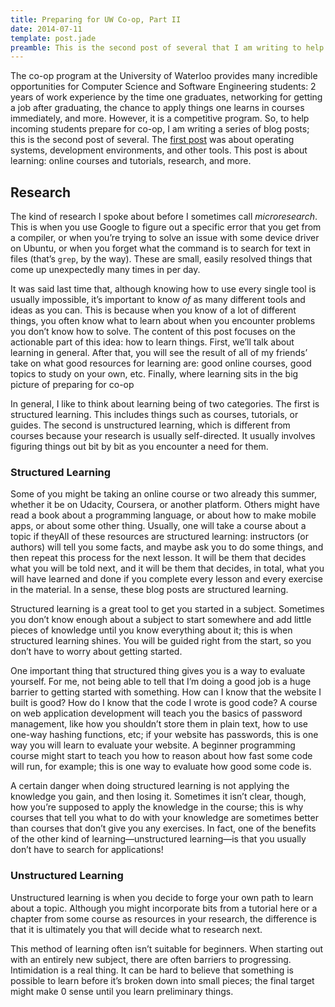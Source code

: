 ```yaml
---
title: Preparing for UW Co-op, Part II
date: 2014-07-11
template: post.jade
preamble: This is the second post of several that I am writing to help incoming University of Waterloo Computer Science of Software Engineering students prepare for the competitive co-op program at Waterloo. I am writing it with the help of many friends of mine; this is a group endeavour. You can read the first post <a href="/blog/posts/preparing-for-uw-coop-part-one/">here</a>.
---
```


[first post]: /blog/posts/preparing-for-uw-coop-part-one/

The co-op program at the University of Waterloo provides many incredible opportunities for Computer Science and Software Engineering students: 2 years of work experience by the time one graduates, networking for getting a job after graduating, the chance to apply things one learns in courses immediately, and more. However, it is a competitive program. So, to help incoming students prepare for co-op, I am writing a series of blog posts; this is the second post of several. The [first post] was about operating systems, development environments, and other tools. This post is about learning: online courses and tutorials, research, and more.

## Research

The kind of research I spoke about before I sometimes call *microresearch*. This is when you use Google to figure out a specific error that you get from a compiler, or when you&rsquo;re trying to solve an issue with some device driver on Ubuntu, or when you forget what the command is to search for text in files (that&rsquo;s `grep`, by the way). These are  small, easily resolved things that come up unexpectedly many times in per day.

It was said last time that, although knowing how to use every single tool is usually impossible, it&rsquo;s important to know *of* as many different tools and ideas as you can. This is because when you know of a lot of different things, you often know what to learn about when you encounter problems you don&rsquo;t know how to solve. The content of this post focuses on the actionable part of this idea: how to learn things.
First, we&rsquo;ll talk about learning in general. After that, you will see the result of all of my friends&rsquo; take on what good resources for learning are: good online courses, good topics to study on your own, etc. Finally, where learning sits in the big picture of preparing for co-op 

In general, I like to think about learning being of two categories. The first is structured learning. This includes things such as courses, tutorials, or guides. The second is unstructured learning, which is different from courses because your research is usually self-directed. It usually involves figuring things out bit by bit as you encounter a need for them.

### Structured Learning

Some of you might be taking an online course or two already this summer, whether it be on Udacity, Coursera, or another platform. Others might have read a book about a programming language, or about how to make mobile apps, or about some other thing. Usually, one will take a course about a topic if theyAll of these resources are structured learning: instructors (or authors) will tell you some facts, and maybe ask you to do some things, and then repeat this process for the next lesson. It will be them that decides what you will be told next, and it will be them that decides, in total, what you will have learned and done if you complete every lesson and every exercise in the material. In a sense, these blog posts are structured learning.

Structured learning is a great tool to get you started in a subject. Sometimes you don&rsquo;t know enough about a subject to start somewhere and add little pieces of knowledge until you know everything about it; this is when structured learning shines. You will be guided right from the start, so you don&rsquo;t have to worry about getting started.

One important thing that structured thing gives you is a way to evaluate yourself. For me, not being able to tell that I&rsquo;m doing a good job is a huge barrier to getting started with something. How can I know that the website I built is good? How do I know that the code I wrote is good code? A course on web application development will teach you the basics of password management, like how you shouldn&rsquo;t store them in plain text, how to use one-way hashing functions, etc; if your website has passwords, this is one way you will learn to evaluate your website. A beginner programming course might start to teach you how to reason about how fast some code will run, for example; this is one way to evaluate how good some code is. 

A certain danger when doing structured learning is not applying the knowledge you gain, and then losing it. Sometimes it isn&rsquo;t clear, though, how you&rsquo;re supposed to apply the knowledge in the course; this is why courses that tell you what to do with your knowledge are sometimes better than courses that don&rsquo;t give you any exercises. In fact, one of the benefits of the other kind of learning&mdash;unstructured learning&mdash;is that you usually don&rsquo;t have to search for applications!

### Unstructured Learning

Unstructured learning is when you decide to forge your own path to learn about a topic. Although you might incorporate bits from a tutorial here or a chapter from some course as resources in your research, the difference is that it is ultimately you that will decide what to research next.

This method of learning often isn&rsquo;t suitable for beginners. When starting out with an entirely new subject, there are often barriers to progressing. Intimidation is a real thing. It can be hard to believe that something is possible to learn before it&rsquo;s broken down into small pieces; the final target might make 0 sense until you learn preliminary things.
